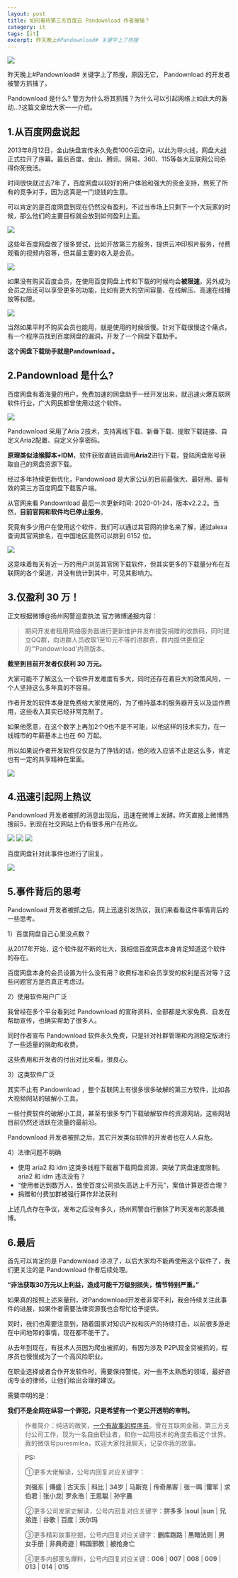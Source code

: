 ```yaml
---
layout: post
title: 如何看待第三方百度云 Pandownload 作者被捕？
category: it
tags: [it]
excerpt: 昨天晚上#Pandownload# 关键字上了热搜
---
```


![](http://favorites.ren/assets/images/2020/it/pandownload01.jpeg) 

昨天晚上#Pandownload# 关键字上了热搜，原因无它， Pandownload 的开发者被警方抓捕了。

Pandownload 是什么? 警方为什么将其抓捕？为什么可以引起网络上如此大的轰动...?这篇文章给大家一一介绍。


## 1.从百度网盘说起

2013年8月12日，金山快盘宣传永久免费100G云空间，以此为导火线，网盘大战正式拉开了序幕。最后百度、金山、腾讯、网易、360、115等各大互联网公司杀得你死我活。

时间很快就过去7年了，百度网盘以较好的用户体验和强大的资金支持，熬死了所有的竞争对手，因为这真是一门烧钱的生意。

可以肯定的是百度网盘到现在仍然没有盈利，不过当市场上只剩下一个大玩家的时候，那么他们的主要目标就会放到如何盈利上面。

![](http://favorites.ren/assets/images/2020/it/pandownload02.jpeg) 

这些年百度网盘做了很多尝试，比如开放第三方服务，提供云冲印照片服务，付费观看的视频内容等，但其最主要的收入是会员。

![](http://favorites.ren/assets/images/2020/it/pandownload03.jpeg) 

如果没有购买百度会员，在使用百度网盘上传和下载的时候均会**被限速**，另外成为会员之后还可以享受更多的功能，比如有更大的空间容量、在线解压、高速在线播放等权限。 

![](http://favorites.ren/assets/images/2020/it/pandownload04.jpeg) 

当然如果平时不购买会员也能用，就是使用的时候很慢。针对下载很慢这个痛点，有一个程序员找到百度网盘的漏洞，开发了一个网盘下载助手。

**这个网盘下载助手就是Pandownload 。**

## 2.Pandownload 是什么?

百度网盘有着海量的用户，免费加速的网盘助手一经开发出来，就迅速火爆互联网软件行业，广大网民都曾使用过这个软件。

![](http://favorites.ren/assets/images/2020/it/pandownload05.jpeg) 

Pandownload 采用了Aria 2技术，支持离线下载、新番下载、提取下载链接、自定义Aria2配置、自定义分享密码。

**原理类似油猴脚本+IDM**，软件获取直链后调用**Aria2**进行下载，登陆网盘账号获取自己的网盘资源下载。

经过多年持续更新优化，Pandownload 是大家公认的目前最强大、最好用、最有效的第三方百度网盘下载客户端。

从官网来看 Pandownload 最后一次更新时间: 2020-01-24，版本v2.2.2。当然，**目前官网和软件均已停止服务**。

究竟有多少用户在使用这个软件，我们可以通过其官网的排名来了解，通过alexa 查询其官网排名，在中国地区竟然可以排到 6152 位。

![](http://favorites.ren/assets/images/2020/it/pandownload06.jpeg) 

这意味着每天有近一万的用户浏览其官网下载软件，但其实更多的下载量分布在互联网的各个渠道，并没有统计到其中，可见其影响力。


## 3.仅盈利 30 万！

正文根据微博@扬州网警巡查执法 官方微博通报内容：

>期间开发者租用网络服务器进行更新维护并发布接受捐赠的收款码，同时建立QQ群，向进群人员收取1至10元不等的进群费，群内提供更稳定的‘“Pandownload'内测版本。

**截至到目前开发者仅获利 30 万元。**

大家可能不了解这么一个软件开发难度有多大，同时还存在着巨大的政策风险，一个人坚持这么多年真的不容易。

作者开发的软件本身是免费给大家使用的，为了维持基本的服务器开支以及运作费用，这些收入其实已经非常克制了。

如果他愿意，在这个数字上再加2个0也不是不可能，以他这样的技术实力，在一线城市的年薪基本上也在 60 万起。

所以如果说作者开发软件仅仅是为了挣钱的话，他的收入应该不止是这么多，肯定也有一定的共享精神在里面。

![](http://favorites.ren/assets/images/2020/it/pandownload07.jpeg) 

## 4.迅速引起网上热议

Pandownload 开发者被抓的消息出现后，迅速在微博上发酵。昨天直接上微博热搜前5，到现在社交网站上仍有很多用户在热议。

![](http://favorites.ren/assets/images/2020/it/pandownload08.jpeg) 
![](http://favorites.ren/assets/images/2020/it/pandownload09.jpeg) 
![](http://favorites.ren/assets/images/2020/it/pandownload10.jpeg) 

百度网盘针对此事件也进行了回复。

![](http://favorites.ren/assets/images/2020/it/pandownload11.jpeg) 

## 5.事件背后的思考

Pandownload 开发者被抓之后，网上迅速引发热议，我们来看看这件事情背后的一些思考。

1）百度网盘自己心里没点数？

从2017年开始，这个软件就不断的壮大，我相信百度网盘本身肯定知道这个软件的存在。

百度网盘本身的会员设置为什么没有用？收费标准和会员享受的权利是否对等？这些问题官方是否真正考虑过。

2）使用软件用户广泛

我曾经在多个平台看到过 Pandownload  的宣称资料，全部都是大家免费、自发在帮助宣传，也确实帮助了很多人。

同时作者宣布 Pandownload 软件永久免费，只是针对社群管理和内测稳定版进行了一些适量的捐助和收费。

这些费用和开发者的付出对比来看，很良心。

3）这类软件广泛

其实不止有 Pandownload ，整个互联网上有很多很多破解的第三方软件，比如各大视频网站的破解小工具。

一些付费软件的破解小工具，甚至有很多专门下载破解软件的资源网站，这些网站目前仍然还活跃在流量的最前沿。

Pandownload 开发者被抓之后，其它开发类似软件的开发者也在人人自危。

4）法律问题不明确

- 使用 aria2 和 idm 这类多线程下载器下载网盘资源，突破了网盘速度限制。aria2 和 idm 违法没有？
-  “使用者达到数万人，致使百度公司损失高达上千万元”，案值计算是否合理？
- 捐赠和付费加群被强行算作非法获利

上述几点存在争议，发布之后没有多久，扬州网警自行删除了昨天发布的那条微博。


## 6.最后

首先可以肯定的是 Pandownload 凉凉了，以后大家均不能再使用这个软件了，我们更关注的是 Pandownload 作者后续处理。

**“非法获取30万元以上利益，造成可能千万级别损失，情节特别严重。”**

如果真的按照上述来量刑，对Pandownload开发者非常不利，我会持续关注此事件的进展，如果作者需要法律资源我也会帮忙给予提供。

同时，我们也需要注意到，随着国家对知识产权和灰产的持续打击，以前很多游走在中间地带的事情，现在都不能干了。

从去年到现在，有技术人员因为爬虫被抓的，有因为涉及 P2P\现金贷被抓的，程序员也慢慢成为了一个高风险职业。

在职业选择或者合作开发软件时，需要保持警惕，对一些不太熟悉的领域，最好咨询专业的律师，让他们给出合理的建议。

需要申明的是：

**我们不是全网在纵容一个罪犯，只是希望有一个更公开透明的审判。**


>作者简介：纯洁的微笑，[一个有故事的程序员](http://www.intelyes.xyz/life/2020/03/25/fengkou-10year.html)。曾在互联网金融，第三方支付公司工作，现为一名自由职业者，和你一起用技术的角度去看这个世界。我的微信号puresmilea，欢迎大家找我聊天，记录你我的故事。


>**PS:**
>
>①更多大佬解读，公号内回复对应关键字：
>
>**刘强东** | **傅盛** | **古天乐** | **科比** | **34岁** | **马斯克** | **传奇黑客** | **张一鸣** |**雷军** | **求伯君** | **张小龙**| **罗永浩** | **王思聪** | **孙宇晨** 
>
>②更多公司发家史解读，公号内回复对应关键字：**拼多多** |**soul** |**sun** | **兄弟连** | **谷歌** | **百度** | **沃尔玛**
>
>③更多精彩故事挖掘，公号内回复对应关键字：**删库跑路** | **黑暗法则** | **男女手册** | **非典奇迹** | **韩国邪教** | **被抢身亡**
>
>④更多内部匿名爆料，公号内回复对应关键：**006** | **007** | **008** | **009** | **013** | **014** | **015**